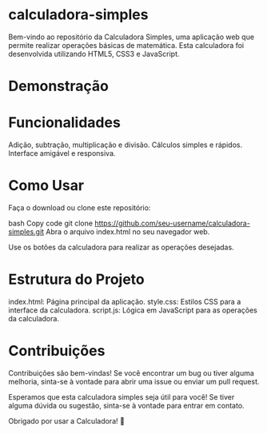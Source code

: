 # calculadora-simples

Bem-vindo ao repositório da Calculadora Simples, uma aplicação web que permite realizar operações básicas de matemática. Esta calculadora foi desenvolvida utilizando HTML5, CSS3 e JavaScript.

# Demonstração


# Funcionalidades

Adição, subtração, multiplicação e divisão.
Cálculos simples e rápidos.
Interface amigável e responsiva.

# Como Usar
Faça o download ou clone este repositório:

bash
Copy code
git clone https://github.com/seu-username/calculadora-simples.git
Abra o arquivo index.html no seu navegador web.

Use os botões da calculadora para realizar as operações desejadas.

# Estrutura do Projeto
index.html: Página principal da aplicação.
style.css: Estilos CSS para a interface da calculadora.
script.js: Lógica em JavaScript para as operações da calculadora.

# Contribuições
Contribuições são bem-vindas! Se você encontrar um bug ou tiver alguma melhoria, sinta-se à vontade para abrir uma issue ou enviar um pull request.

Esperamos que esta calculadora simples seja útil para você! Se tiver alguma dúvida ou sugestão, sinta-se à vontade para entrar em contato.

Obrigado por usar a Calculadora! 🚀





